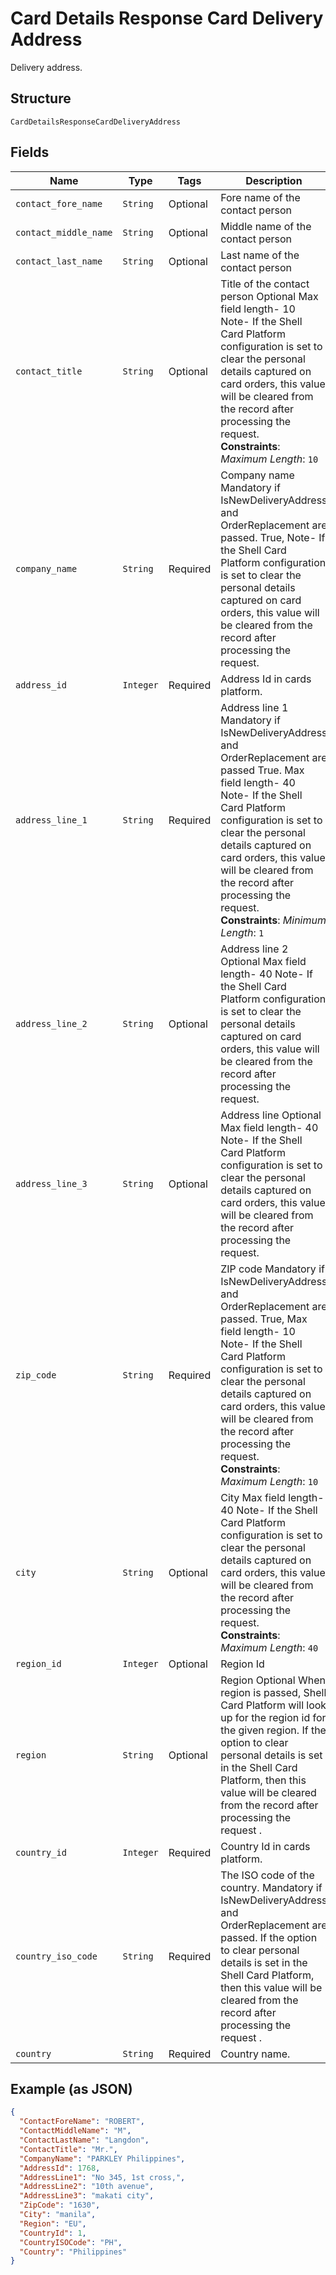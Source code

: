 
# Card Details Response Card Delivery Address

Delivery address.

## Structure

`CardDetailsResponseCardDeliveryAddress`

## Fields

| Name | Type | Tags | Description |
|  --- | --- | --- | --- |
| `contact_fore_name` | `String` | Optional | Fore name of the contact person |
| `contact_middle_name` | `String` | Optional | Middle name of the contact person |
| `contact_last_name` | `String` | Optional | Last name of the contact person |
| `contact_title` | `String` | Optional | Title of the contact person Optional Max field length- 10 Note- If the Shell Card Platform configuration is set to clear the personal details captured on card orders, this value will be cleared from the record after processing the request.<br>**Constraints**: *Maximum Length*: `10` |
| `company_name` | `String` | Required | Company name Mandatory if IsNewDeliveryAddress and OrderReplacement are passed. True, Note- If the Shell Card Platform configuration is set to clear the personal details captured on card orders, this value will be cleared from the record after processing the request. |
| `address_id` | `Integer` | Required | Address Id in cards platform. |
| `address_line_1` | `String` | Required | Address line 1 Mandatory if IsNewDeliveryAddress and OrderReplacement are passed True. Max field length- 40 Note- If the Shell Card Platform configuration is set to clear the personal details captured on card orders, this value will be cleared from the record after processing the request.<br>**Constraints**: *Minimum Length*: `1` |
| `address_line_2` | `String` | Optional | Address line 2 Optional Max field length- 40 Note- If the Shell Card Platform configuration is set to clear the personal details captured on card orders, this value will be cleared from the record after processing the request. |
| `address_line_3` | `String` | Optional | Address line Optional Max field length- 40 Note- If the Shell Card Platform configuration is set to clear the personal details captured on card orders, this value will be cleared from the record after processing the request. |
| `zip_code` | `String` | Required | ZIP code Mandatory if IsNewDeliveryAddress and OrderReplacement are passed. True, Max field length- 10 Note- If the Shell Card Platform configuration is set to clear the personal details captured on card orders, this value will be cleared from the record after processing the request.<br>**Constraints**: *Maximum Length*: `10` |
| `city` | `String` | Optional | City Max field length- 40 Note- If the Shell Card Platform configuration is set to clear the personal details captured on card orders, this value will be cleared from the record after processing the request.<br>**Constraints**: *Maximum Length*: `40` |
| `region_id` | `Integer` | Optional | Region Id |
| `region` | `String` | Optional | Region Optional When region is passed, Shell Card Platform will look up for the region id for the given region.  If the option to clear personal details is set in the Shell Card Platform, then this value will be cleared from the record after processing the request . |
| `country_id` | `Integer` | Required | Country Id in cards platform. |
| `country_iso_code` | `String` | Required | The ISO code of the country. Mandatory if IsNewDeliveryAddress and OrderReplacement are passed. If the option to clear personal details is set in the Shell Card Platform, then this value will be cleared from the record after processing the request . |
| `country` | `String` | Required | Country name. |

## Example (as JSON)

```json
{
  "ContactForeName": "ROBERT",
  "ContactMiddleName": "M",
  "ContactLastName": "Langdon",
  "ContactTitle": "Mr.",
  "CompanyName": "PARKLEY Philippines",
  "AddressId": 1768,
  "AddressLine1": "No 345, 1st cross,",
  "AddressLine2": "10th avenue",
  "AddressLine3": "makati city",
  "ZipCode": "1630",
  "City": "manila",
  "Region": "EU",
  "CountryId": 1,
  "CountryISOCode": "PH",
  "Country": "Philippines"
}
```

